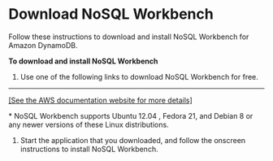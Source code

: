 # Download NoSQL Workbench<a name="workbench.settingup"></a>

Follow these instructions to download and install NoSQL Workbench for Amazon DynamoDB\.

**To download and install NoSQL Workbench**

1. Use one of the following links to download NoSQL Workbench for free\.  
****    
[\[See the AWS documentation website for more details\]](http://docs.aws.amazon.com/amazondynamodb/latest/developerguide/workbench.settingup.html)

   \* NoSQL Workbench supports Ubuntu 12\.04 , Fedora 21, and Debian 8 or any newer versions of these Linux distributions\.

1. Start the application that you downloaded, and follow the onscreen instructions to install NoSQL Workbench\.